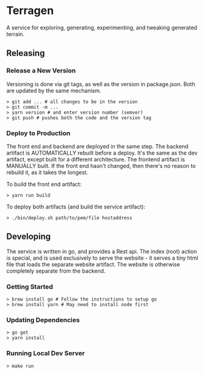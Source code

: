 # Terragen
A service for exploring, generating, experimenting, and tweaking generated terrain.

## Releasing

### Release a New Version
Versioning is done via git tags, as well as the version in package.json. Both are updated by the same mechanism.
```
> git add ... # all changes to be in the version
> git commit -m ...
> yarn version # and enter version number (semver)
> git push # pushes both the code and the version tag
```

### Deploy to Production
The front end and backend are deployed in the same step.
The backend artifact is AUTOMATICALLY rebuilt before a deploy. It's the same as the dev artifact, except built for a different architecture.
The frontend artifact is MANUALLY built. If the front end hasn't changed, then there's no reason to rebuild it, as it takes the longest.

To build the front end artifact:
```
> yarn run build
```

To deploy both artifacts (and build the service artifact):
```
> ./bin/deploy.sh path/to/pem/file hostaddress
```

## Developing
The service is written in go, and provides a Rest api.
The index (root) action is special, and is used exclusively to serve the website - it serves a tiny html file that loads the separate website artifact.
The website is otherwise completely separate from the backend.

### Getting Started
```
> brew install go # Follow the instructions to setup go
> brew install yarn # May need to install node first
```

### Updating Dependencies
```
> go get
> yarn install
```

### Running Local Dev Server
```
> make run
```
